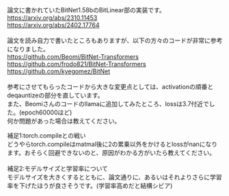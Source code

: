 論文に書かれていたBitNet1.58bのBitLinear部の実装です。<br>
https://arxiv.org/abs/2310.11453<br>
https://arxiv.org/abs/2402.17764<br>
<br>
論文を読み自力で書いたところもありますが、以下の方々のコードが非常に参考になりました。<br>
https://github.com/Beomi/BitNet-Transformers<br>
https://github.com/frodo821/BitNet-Transformers<br>
https://github.com/kyegomez/BitNet<br>
<br>
参考にさせてもらったコードから大きな変更点としては、activationの順番とdeqauntizeの部分を直しています。<br>
また、Beomiさんのコードのllamaに追加してみたところ、lossは3.7付近でした。(epoch60000ほど)<br>
何か問題があった場合は教えてください。<br>

補足1:torch.compileとの戦い<br>
どうやらtorch.compileはmatmal後に2の累乗以外をかけるとlossがnanになります。おそらく回避できないのと、原因がわかる方がいたら教えてください。<br>
<br>
補足2:モデルサイズと学習率について<br>
モデルサイズを大きくするとともに、論文通りに、あるいはそれよりさらに学習率を下げたほうが良さそうです。(学習率高めだと結構シビア)<br>
